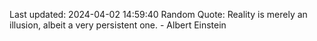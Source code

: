 Last updated: 2024-04-02 14:59:40
Random Quote: Reality is merely an illusion, albeit a very persistent one. - Albert Einstein